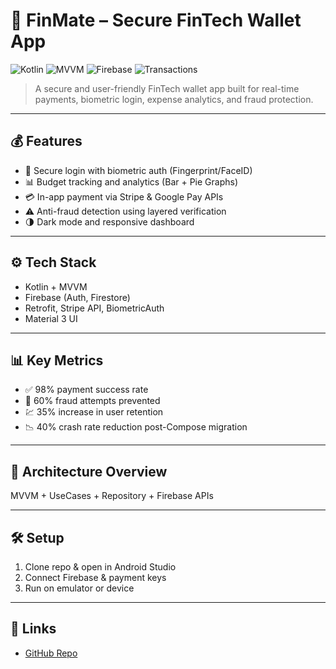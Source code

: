 # 💸 FinMate – Secure FinTech Wallet App

![Kotlin](https://img.shields.io/badge/Kotlin-100%25-blue.svg)
![MVVM](https://img.shields.io/badge/Architecture-MVVM-informational)
![Firebase](https://img.shields.io/badge/Firebase-Integrated-yellow)
![Transactions](https://img.shields.io/badge/Transaction_Success-98%25-green)

> A secure and user-friendly FinTech wallet app built for real-time payments, biometric login, expense analytics, and fraud protection.

---

## 💰 Features

- 🔐 Secure login with biometric auth (Fingerprint/FaceID)
- 📊 Budget tracking and analytics (Bar + Pie Graphs)
- 💳 In-app payment via Stripe & Google Pay APIs
- ⚠️ Anti-fraud detection using layered verification
- 🌗 Dark mode and responsive dashboard

---

## ⚙️ Tech Stack

- Kotlin + MVVM
- Firebase (Auth, Firestore)
- Retrofit, Stripe API, BiometricAuth
- Material 3 UI

---

## 📊 Key Metrics

- ✅ 98% payment success rate
- 🔐 60% fraud attempts prevented
- 💹 35% increase in user retention
- 📉 40% crash rate reduction post-Compose migration

---

## 🔗 Architecture Overview

MVVM + UseCases + Repository + Firebase APIs


---

## 🛠 Setup

1. Clone repo & open in Android Studio
2. Connect Firebase & payment keys
3. Run on emulator or device

---

## 🔗 Links

- [GitHub Repo](https://github.com/nishantmodi92/FinMate)

